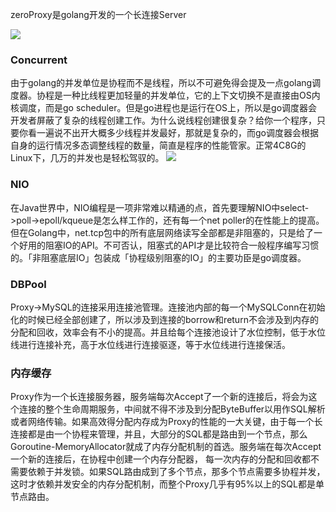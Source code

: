 zeroProxy是golang开发的一个长连接Server

![](http://processon.com/chart_image/5a6039fce4b0332f15386a52.png?_=10)

### Concurrent
由于golang的并发单位是协程而不是线程，所以不可避免得会提及一点golang调度器。协程是一种比线程更加轻量的并发单位，它的上下文切换不是直接由OS内核调度，而是go scheduler。但是go进程也是运行在OS上，所以是go调度器会开发者屏蔽了复杂的线程创建工作。为什么说线程创建很复杂？给你一个程序，只要你看一遍说不出开大概多少线程并发最好，那就是复杂的，而go调度器会根据自身的运行情况多态调整线程的数量，简直是程序的性能管家。正常4C8G的Linux下，几万的并发也是轻松驾驭的。
![](http://processon.com/chart_image/5b69b83ae4b0555b39d85890.png?_=1001)

### NIO
在Java世界中，NIO编程是一项非常难以精通的点，首先要理解NIO中select->poll->epoll/kqueue是怎么样工作的，还有每一个net poller的在性能上的提高。但在Golang中，net.tcp包中的所有底层网络读写全部都是非阻塞的，只是给了一个好用的阻塞IO的API。不可否认，阻塞式的API才是比较符合一般程序编写习惯的。「非阻塞底层IO」包装成「协程级别阻塞的IO」的主要功臣是go调度器。

### DBPool
Proxy->MySQL的连接采用连接池管理。连接池内部的每一个MySQLConn在初始化的时候已经全部创建了，所以涉及到连接的borrow和return不会涉及到内存的分配和回收，效率会有不小的提高。并且给每个连接池设计了水位控制，低于水位线进行连接补充，高于水位线进行连接驱逐，等于水位线进行连接保活。

### 内存缓存
Proxy作为一个长连接服务器，服务端每次Accept了一个新的连接后，将会为这个连接的整个生命周期服务，中间就不得不涉及到分配ByteBuffer以用作SQL解析或者网络传输。如果高效得分配内存成为Proxy的性能的一大关键，由于每一个长连接都是由一个协程来管理，并且，大部分的SQL都是路由到一个节点，那么Goroutine-MemoryAllocator就成了内存分配机制的首选。服务端在每次Accept一个新的连接后，在协程中创建一个内存分配器，
每一次内存的分配和回收都不需要依赖于并发锁。如果SQL路由成到了多个节点，那多个节点需要多协程并发，这时才依赖并发安全的内存分配机制，而整个Proxy几乎有95%以上的SQL都是单节点路由。
